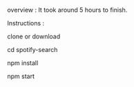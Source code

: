 
overview : It took around 5 hours to finish.

Instructions :

clone or download

cd spotify-search

npm install

npm start
